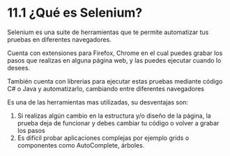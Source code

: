 # 11.1 ¿Qué es Selenium?

Selenium es una suite de herramientas que te permite automatizar tus pruebas en diferentes navegadores.

Cuenta con extensiones para Firefox, Chrome en el cual puedes grabar los pasos que realizas en alguna página web, y las puedes ejecutar cuando lo desees.

También cuenta con librerias para ejecutar estas pruebas mediante código C\# o Java y automatizarlo, cambiando entre diferentes navegadores

Es una de las herramientas mas utilizadas, su desventajas son:

1. Si realizas algún cambio en la estructura y/o diseño de la página, la prueba deja de funcionar y debes cambiar tu código o volver a grabar los pasos
2. Es difícil probar aplicaciones complejas por ejemplo grids o componentes como AutoComplete, árboles.

